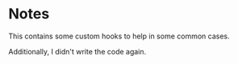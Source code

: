 # Notes
This contains some custom hooks to help in some common cases.

Additionally, I didn't write the code again.